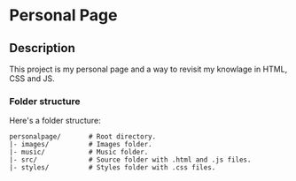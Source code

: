 # Personal Page

## Description

This project is my personal page and a way to revisit my knowlage in HTML, CSS and JS.

### Folder structure

Here's a folder structure:

```
personalpage/       # Root directory.
|- images/          # Images folder.
|- music/           # Music folder.
|- src/             # Source folder with .html and .js files.
|- styles/          # Styles folder with .css files.
```